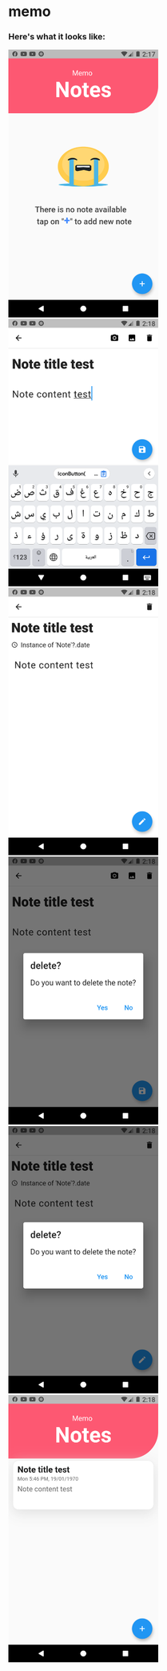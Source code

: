 # memo

### Here's what it looks like:

<img src="https://github.com/abdelrahman-abied/memo_note/blob/master/samples/Screenshot_1612009070.png" width=300><img src="https://github.com/abdelrahman-abied/memo_note/blob/master/samples/Screenshot_1612009098.png" width=300>
<img src="https://github.com/abdelrahman-abied/memo_note/blob/master/samples/Screenshot_1612009105.png" width=300>
<img src="https://github.com/abdelrahman-abied/memo_note/blob/master/samples/Screenshot_1612009111.png" width=300>
<img src="https://github.com/abdelrahman-abied/memo_note/blob/master/samples/Screenshot_1612009117.png" width=300>
<img src="https://github.com/abdelrahman-abied/memo_note/blob/master/samples/Screenshot_1612009122.png" width=300>


